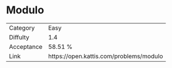 # Modulo

<table>
    <tr>
        <td>Category</td>
        <td>Easy</td>
    </tr>
    <tr>
        <td>Diffulty</td>
        <td>1.4</td>
    </tr>
    <tr>
        <td>Acceptance</td>
        <td>58.51 %</td>
    </tr>
    <tr>
        <td>Link</td>
        <td>https://open.kattis.com/problems/modulo</td>
    </tr>
</table>